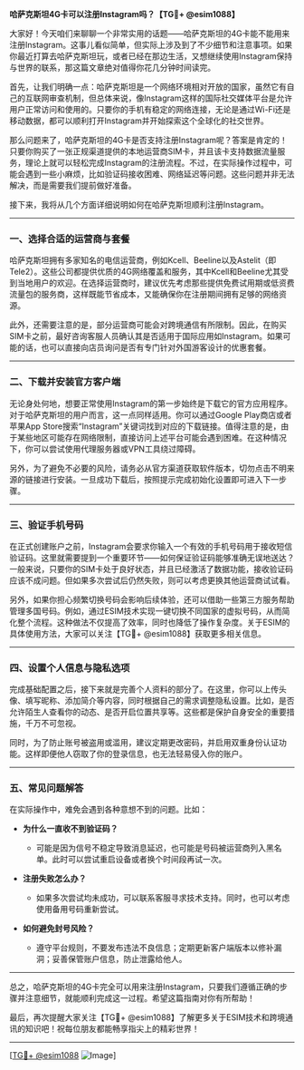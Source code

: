 **哈萨克斯坦4G卡可以注册Instagram吗？【TG💪+ @esim1088】**

大家好！今天咱们来聊聊一个非常实用的话题——哈萨克斯坦的4G卡能不能用来注册Instagram。这事儿看似简单，但实际上涉及到了不少细节和注意事项。如果你最近打算去哈萨克斯坦玩，或者已经在那边生活，又想继续使用Instagram保持与世界的联系，那这篇文章绝对值得你花几分钟时间读完。

首先，让我们明确一点：哈萨克斯坦是一个网络环境相对开放的国家，虽然它有自己的互联网审查机制，但总体来说，像Instagram这样的国际社交媒体平台是允许用户正常访问和使用的。只要你的手机有稳定的网络连接，无论是通过Wi-Fi还是移动数据，都可以顺利打开Instagram并开始探索这个全球化的社交世界。

那么问题来了，哈萨克斯坦的4G卡是否支持注册Instagram呢？答案是肯定的！只要你购买了一张正规渠道提供的本地运营商SIM卡，并且该卡支持数据流量服务，理论上就可以轻松完成Instagram的注册流程。不过，在实际操作过程中，可能会遇到一些小麻烦，比如验证码接收困难、网络延迟等问题。这些问题并非无法解决，而是需要我们提前做好准备。

接下来，我将从几个方面详细说明如何在哈萨克斯坦顺利注册Instagram。

---

### **一、选择合适的运营商与套餐**
哈萨克斯坦拥有多家知名的电信运营商，例如Kcell、Beeline以及Astelit（即Tele2）。这些公司都提供优质的4G网络覆盖和服务，其中Kcell和Beeline尤其受到当地用户的欢迎。在选择运营商时，建议优先考虑那些提供免费试用期或低资费流量包的服务商，这样既能节省成本，又能确保你在注册期间拥有足够的网络资源。

此外，还需要注意的是，部分运营商可能会对跨境通信有所限制。因此，在购买SIM卡之前，最好咨询客服人员确认其是否适用于国际应用如Instagram。如果可能的话，也可以直接向店员询问是否有专门针对外国游客设计的优惠套餐。

---

### **二、下载并安装官方客户端**
无论身处何地，想要正常使用Instagram的第一步始终是下载它的官方应用程序。对于哈萨克斯坦的用户而言，这一点同样适用。你可以通过Google Play商店或者苹果App Store搜索“Instagram”关键词找到对应的下载链接。值得注意的是，由于某些地区可能存在网络限制，直接访问上述平台可能会遇到困难。在这种情况下，你可以尝试使用代理服务器或VPN工具绕过障碍。

另外，为了避免不必要的风险，请务必从官方渠道获取软件版本，切勿点击不明来源的链接进行安装。一旦成功下载后，按照提示完成初始化设置即可进入下一步骤。

---

### **三、验证手机号码**
在正式创建账户之前，Instagram会要求你输入一个有效的手机号码用于接收短信验证码。这里就需要提到一个重要环节——如何保证验证码能够准确无误地送达？一般来说，只要你的SIM卡处于良好状态，并且已经激活了数据功能，接收验证码应该不成问题。但如果多次尝试后仍然失败，则可以考虑更换其他运营商试试看。

另外，如果你担心频繁切换号码会影响后续体验，还可以借助一些第三方服务帮助管理多国号码。例如，通过ESIM技术实现一键切换不同国家的虚拟号码，从而简化整个流程。这种做法不仅提高了效率，同时也降低了操作复杂度。关于ESIM的具体使用方法，大家可以关注【TG💪+ @esim1088】获取更多相关信息。

---

### **四、设置个人信息与隐私选项**
完成基础配置之后，接下来就是完善个人资料的部分了。在这里，你可以上传头像、填写昵称、添加简介等内容，同时根据自己的需求调整隐私设置。比如，是否允许陌生人查看你的动态、是否开启位置共享等。这些都是保护自身安全的重要措施，千万不可忽视。

同时，为了防止账号被盗用或滥用，建议定期更改密码，并启用双重身份认证功能。这样即便他人窃取了你的登录信息，也无法轻易侵入你的账户。

---

### **五、常见问题解答**
在实际操作中，难免会遇到各种意想不到的问题。比如：

- **为什么一直收不到验证码？**
   - 可能是因为信号不稳定导致消息延迟，也可能是号码被运营商列入黑名单。此时可以尝试重启设备或者换个时间段再试一次。
   
- **注册失败怎么办？**
   - 如果多次尝试均未成功，可以联系客服寻求技术支持。同时，也可以考虑使用备用号码重新尝试。

- **如何避免封号风险？**
   - 遵守平台规则，不要发布违法不良信息；定期更新客户端版本以修补漏洞；妥善保管账户信息，防止泄露给他人。

---

总之，哈萨克斯坦的4G卡完全可以用来注册Instagram，只要我们遵循正确的步骤并注意细节，就能顺利完成这一过程。希望这篇指南对你有所帮助！

最后，再次提醒大家关注【TG💪+ @esim1088】了解更多关于ESIM技术和跨境通讯的知识吧！祝每位朋友都能畅享指尖上的精彩世界！

---

[[TG💪+ @esim1088](https://t.me/s/esim1088) ![Image](https://i.postimg.cc/4NQfJmqS/Snipaste-2025-05-13-00-14-12.png)]